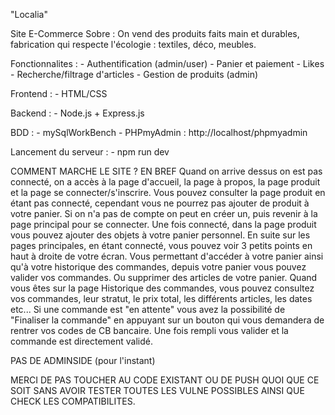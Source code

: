 "Localia"

Site E-Commerce Sobre : 
On vend des produits faits main et durables, fabrication qui respecte l'écologie : textiles, déco, meubles.

Fonctionnalites : 
    - Authentification (admin/user)
    - Panier et paiement
    - Likes
    - Recherche/filtrage d'articles
    - Gestion de produits (admin)

Frontend :
    - HTML/CSS

Backend :
    - Node.js + Express.js

BDD : 
    - mySqlWorkBench
    - PHPmyAdmin : http://localhost/phpmyadmin

Lancement du serveur : 
    - npm run dev

COMMENT MARCHE LE SITE ? EN BREF
Quand on arrive dessus on est pas connecté, on a accès à la page d'accueil, la page à propos, la page produit et la page se connecter/s'inscrire.
Vous pouvez consulter la page produit en étant pas connecté, cependant vous ne pourrez pas ajouter de produit à votre panier.
Si on n'a pas de compte on peut en créer un, puis revenir à la page principal pour se connecter. Une fois connecté, dans la page produit vous pouvez ajouter des objets à votre panier personnel.
En suite sur les pages principales, en étant connecté, vous pouvez voir 3 petits points en haut à droite de votre écran. Vous permettant d'accéder à votre panier ainsi qu'à votre historique des commandes, depuis votre panier vous pouvez valider vos commandes. Ou supprimer des articles de votre panier. 
Quand vous êtes sur la page Historique des commandes, vous pouvez consultez vos commandes, leur stratut, le prix total, les différents articles, les dates etc... Si une commande est "en attente" vous avez la possibilité de "Finaliser la commande" en appuyant sur un bouton qui vous demandera de rentrer vos codes de CB bancaire. Une fois rempli vous valider et la commande est directement validé.

PAS DE ADMINSIDE (pour l'instant)

MERCI DE PAS TOUCHER AU CODE EXISTANT OU DE PUSH QUOI QUE CE SOIT SANS AVOIR TESTER TOUTES LES VULNE POSSIBLES AINSI QUE CHECK LES COMPATIBILITES.
